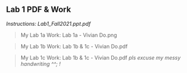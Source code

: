 ## Lab 1 PDF & Work

*Instructions: Lab1_Fall2021.ppt.pdf*

>My Lab 1a Work: Lab 1a - Vivian Do.png

>My Lab 1b Work: Lab 1b & 1c - Vivian Do.pdf

>My Lab 1c Work: Lab 1b & 1c - Vivian Do.pdf
>*pls excuse my messy handwriting ^^; !*
